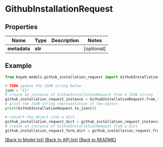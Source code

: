# GithubInstallationRequest


## Properties

Name | Type | Description | Notes
------------ | ------------- | ------------- | -------------
**metadata** | **str** |  | [optional] 

## Example

```python
from koyeb.models.github_installation_request import GithubInstallationRequest

# TODO update the JSON string below
json = "{}"
# create an instance of GithubInstallationRequest from a JSON string
github_installation_request_instance = GithubInstallationRequest.from_json(json)
# print the JSON string representation of the object
print(GithubInstallationRequest.to_json())

# convert the object into a dict
github_installation_request_dict = github_installation_request_instance.to_dict()
# create an instance of GithubInstallationRequest from a dict
github_installation_request_form_dict = github_installation_request.from_dict(github_installation_request_dict)
```
[[Back to Model list]](../README.md#documentation-for-models) [[Back to API list]](../README.md#documentation-for-api-endpoints) [[Back to README]](../README.md)


